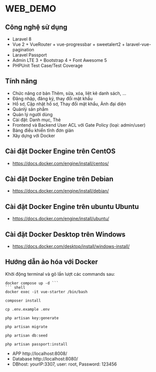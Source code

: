 
# WEB_DEMO


## Công nghệ sử dụng

- Laravel 8
- Vue 2 + VueRouter + vue-progressbar + sweetalert2 + laravel-vue-pagination
- Laravel Passport
- Admin LTE 3 + Bootstrap 4 + Font Awesome 5
- PHPUnit Test Case/Test Coverage

## Tính năng

- Chức năng cơ bản Thêm, sửa, xóa, liệt kê danh sách, ...
- Đăng nhập, đăng ký, thay đổi mật khẩu
- Hồ sơ, Cập nhật hồ sơ, Thay đổi mật khẩu, Ảnh đại diện
- Quảnlý sản phẩm
- Quản lý người dùng
- Cài đặt: Danh mục, Thẻ
- Frontend và Backend User ACL với Gate Policy (loại: admin/user)
- Bảng điều khiển tĩnh đơn giản
- Xây dựng với Docker

## Cài đặt Docker Engine trên CentOS
- https://docs.docker.com/engine/install/centos/

## Cài đặt Docker Engine trên Debian
- https://docs.docker.com/engine/install/debian/

## Cài đặt Docker Engine trên ubuntu Ubuntu
- https://docs.docker.com/engine/install/ubuntu/

## Cài đặt Docker Desktop trên Windows
- https://docs.docker.com/desktop/install/windows-install/

## Hướng dẫn ảo hóa với Docker
Khởi động terminal và gõ lần lượt các commands sau:
``` shell
docker compose up -d ```
``` shell
docker exec -it vue-starter /bin/bash
```
``` shell
composer install
```
``` shell
cp .env.example .env
```
``` shell
php artisan key:generate
```
``` shell
php artisan migrate 
```
``` shell
php artisan db:seed
```
``` shell
php artisan passport:install
```
- APP http://localhost:8008/
- Database http://localhost:8080/
- DBhost: yourIP:3307, user: root, Password: 123456
